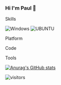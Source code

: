 ### Hi I'm Paul  👋

<!--
**Arconapalus/Arconapalus** is a ✨ _special_ ✨ repository because its `README.md` (this file) appears on your GitHub profile.

Here are some ideas to get you started:

- 🔭 I’m currently working on ...
- 🌱 I’m currently learning ...
- 👯 I’m looking to collaborate on ...
- 🤔 I’m looking for help with ...
- 💬 Ask me about ...
- 📫 How to reach me: ...
- 😄 Pronouns: ...
- ⚡ Fun fact: ...
-->



Skills

![Windows](https://img.shields.io/badge/OS-windows-0078D6?style=plastic&logo=windows&logoColor=white)  ![UBUNTU](https://img.shields.io/badge/Ubuntu-E95420?style=plastic&logo=ubuntu&logoColor=white)





Platform


Code



Tools


[![Anurag's GitHub stats](https://github-readme-stats.vercel.app/api?username=Arconapalus)](https://github.com/anuraghazra/github-readme-stats)


 ![visitors](https://visitor-badge.glitch.me/badge?page_id=Arconapalus&left_color=green&right_color=red)

